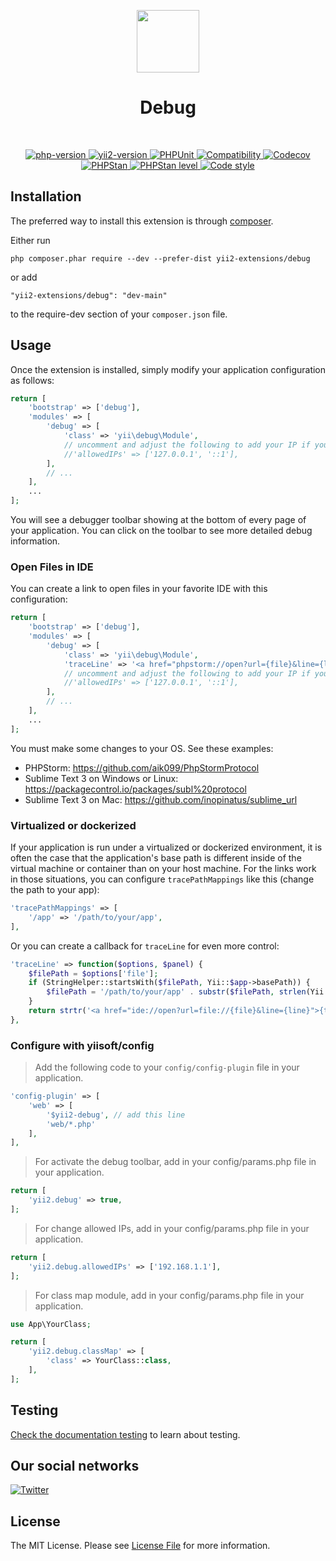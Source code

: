 <p align="center">
    <a href="https://github.com/yii2-extensions/debug" target="_blank">
        <img src="https://www.yiiframework.com/image/yii_logo_light.svg" height="100px;">
    </a>
    <h1 align="center">Debug</h1>
    <br>
</p>

<p align="center">
    <a href="https://www.php.net/releases/8.1/en.php" target="_blank">
        <img src="https://img.shields.io/badge/PHP-%3E%3D8.1-787CB5" alt="php-version">
    </a>
    <a href="https://github.com/yiisoft/yii2/tree/2.2" target="_blank">
        <img src="https://img.shields.io/badge/Yii2%20version-2.2-blue" alt="yii2-version">
    </a>
    <a href="https://github.com/yii2-extensions/debug/actions/workflows/build.yml" target="_blank">
        <img src="https://github.com/yii2-extensions/debug/actions/workflows/build.yml/badge.svg" alt="PHPUnit">
    </a>
    <a href="https://github.com/yii2-extensions/debug/actions/workflows/compatibility.yml" target="_blank">
        <img src="https://github.com/yii2-extensions/debug/actions/workflows/compatibility.yml/badge.svg" alt="Compatibility">
    </a>     
    <a href="https://codecov.io/gh/yii2-extensions/debug" target="_blank">
        <img src="https://codecov.io/gh/yii2-extensions/debug/branch/main/graph/badge.svg?token=MF0XUGVLYC" alt="Codecov">
    </a>
    <a href="https://github.com/yii2-extensions/debug/actions/workflows/static.yml" target="_blank">
        <img src="https://github.com/yii2-extensions/debug/actions/workflows/static.yml/badge.svg" alt="PHPStan">
    </a>
    <a href="https://github.com/yii2-extensions/debug/actions/workflows/static.yml" target="_blank">
        <img src="https://img.shields.io/badge/PHPStan%20level-1-blue" alt="PHPStan level">
    </a>    
    <a href="https://github.styleci.io/repos/699842423?branch=main" target="_blank">
        <img src="https://github.styleci.io/repos/699842423/shield?branch=main" alt="Code style">
    </a>        
</p>

## Installation

The preferred way to install this extension is through [composer](https://getcomposer.org/download/).

Either run

```
php composer.phar require --dev --prefer-dist yii2-extensions/debug
```

or add

```
"yii2-extensions/debug": "dev-main"
```

to the require-dev section of your `composer.json` file.

## Usage

Once the extension is installed, simply modify your application configuration as follows:

```php
return [
    'bootstrap' => ['debug'],
    'modules' => [
        'debug' => [
            'class' => 'yii\debug\Module',
            // uncomment and adjust the following to add your IP if you are not connecting from localhost.
            //'allowedIPs' => ['127.0.0.1', '::1'],
        ],
        // ...
    ],
    ...
];
```

You will see a debugger toolbar showing at the bottom of every page of your application.
You can click on the toolbar to see more detailed debug information.

### Open Files in IDE

You can create a link to open files in your favorite IDE with this configuration:

```php
return [
    'bootstrap' => ['debug'],
    'modules' => [
        'debug' => [
            'class' => 'yii\debug\Module',
            'traceLine' => '<a href="phpstorm://open?url={file}&line={line}">{file}:{line}</a>',
            // uncomment and adjust the following to add your IP if you are not connecting from localhost.
            //'allowedIPs' => ['127.0.0.1', '::1'],
        ],
        // ...
    ],
    ...
];
```

You must make some changes to your OS. See these examples: 
 - PHPStorm: https://github.com/aik099/PhpStormProtocol
 - Sublime Text 3 on Windows or Linux: https://packagecontrol.io/packages/subl%20protocol
 - Sublime Text 3 on Mac: https://github.com/inopinatus/sublime_url

### Virtualized or dockerized

If your application is run under a virtualized or dockerized environment, it is often the case that the application's 
base path is different inside of the virtual machine or container than on your host machine. For the links work in those
 situations, you can configure `tracePathMappings` like this (change the path to your app):

```php
'tracePathMappings' => [
    '/app' => '/path/to/your/app',
],
```

Or you can create a callback for `traceLine` for even more control:

```php
'traceLine' => function($options, $panel) {
    $filePath = $options['file'];
    if (StringHelper::startsWith($filePath, Yii::$app->basePath)) {
        $filePath = '/path/to/your/app' . substr($filePath, strlen(Yii::$app->basePath));
    }
    return strtr('<a href="ide://open?url=file://{file}&line={line}">{text}</a>', ['{file}' => $filePath]);
},
```

### Configure with yiisoft/config

> Add the following code to your `config/config-plugin` file in your application.

```php
'config-plugin' => [
    'web' => [
        '$yii2-debug', // add this line
        'web/*.php'
    ],
],
```

> For activate the debug toolbar, add in your config/params.php file in your application.

```php
return [
    'yii2.debug' => true,
];
```	

> For change allowed IPs, add in your config/params.php file in your application.

```php
return [
    'yii2.debug.allowedIPs' => ['192.168.1.1'],
];
```

> For class map module, add in your config/params.php file in your application.

```php
use App\YourClass;

return [
    'yii2.debug.classMap' => [
        'class' => YourClass::class,
    ],
];
```

## Testing

[Check the documentation testing](/docs/testing.md) to learn about testing.

## Our social networks

[![Twitter](https://img.shields.io/badge/twitter-follow-1DA1F2?logo=twitter&logoColor=1DA1F2&labelColor=555555?style=flat)](https://twitter.com/Terabytesoftw)

## License

The MIT License. Please see [License File](LICENSE.md) for more information.
